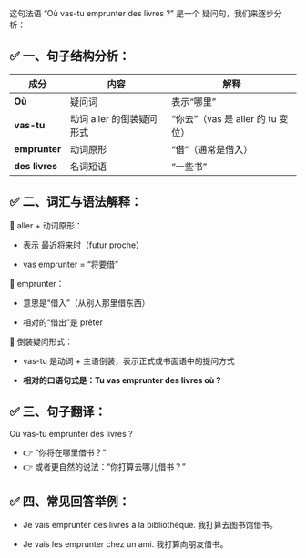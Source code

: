 这句法语 “Où vas-tu emprunter des livres ?” 是一个 疑问句，我们来逐步分析：

## ✅ 一、句子结构分析：
| 成分             | 内容               | 解释                        |
| -------------- | ---------------- | ------------------------- |
| **Où**         | 疑问词              | 表示“哪里”                    |
| **vas-tu**     | 动词 aller 的倒装疑问形式 | “你去”（vas 是 aller 的 tu 变位） |
| **emprunter**  | 动词原形             | “借”（通常是借入）                |
| **des livres** | 名词短语             | “一些书”                     |

## ✅ 二、词汇与语法解释：
📌 aller + 动词原形：
 - 表示 最近将来时（futur proche）

 - vas emprunter = “将要借”

📌 emprunter：
 - 意思是“借入”（从别人那里借东西）

 - 相对的“借出”是 prêter

📌 倒装疑问形式：
 - vas-tu 是动词 + 主语倒装，表示正式或书面语中的提问方式

 - **相对的口语句式是：Tu vas emprunter des livres où ?**

## ✅ 三、句子翻译：
Où vas-tu emprunter des livres ?
 - 👉 “你将在哪里借书？”
 - 👉 或者更自然的说法：“你打算去哪儿借书？”

## ✅ 四、常见回答举例：
 - Je vais emprunter des livres à la bibliothèque.
我打算去图书馆借书。

 - Je vais les emprunter chez un ami.
我打算向朋友借书。